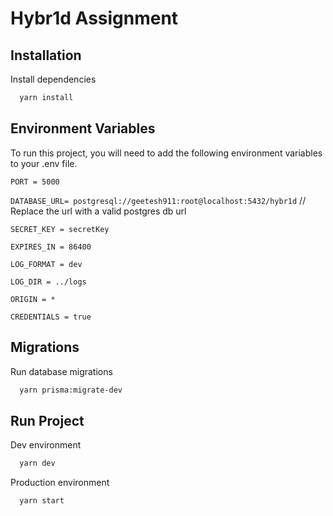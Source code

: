 
# Hybr1d Assignment




## Installation

Install dependencies

```bash
  yarn install
```
    
## Environment Variables

To run this project, you will need to add the following environment variables to your .env file.

`PORT = 5000`

`DATABASE_URL= postgresql://geetesh911:root@localhost:5432/hybr1d` // Replace the url with a valid postgres db url

`SECRET_KEY = secretKey`

`EXPIRES_IN = 86400`

`LOG_FORMAT = dev`

`LOG_DIR = ../logs`

`ORIGIN = *`

`CREDENTIALS = true`

## Migrations


Run database migrations

```bash
  yarn prisma:migrate-dev
```
    
## Run Project

Dev environment

```bash
  yarn dev
```

Production environment

```bash
  yarn start
```
    